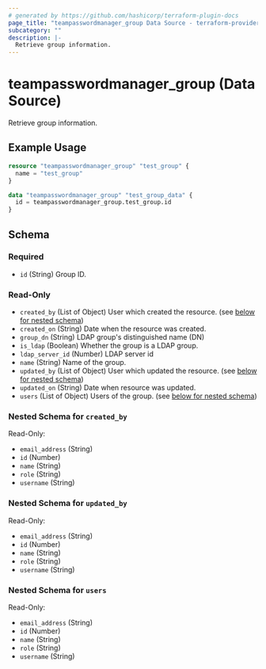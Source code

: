 ```yaml
---
# generated by https://github.com/hashicorp/terraform-plugin-docs
page_title: "teampasswordmanager_group Data Source - terraform-provider-teampasswordmanager"
subcategory: ""
description: |-
  Retrieve group information.
---
```


# teampasswordmanager_group (Data Source)

Retrieve group information.

## Example Usage

```terraform
resource "teampasswordmanager_group" "test_group" {
  name = "test_group"
}

data "teampasswordmanager_group" "test_group_data" {
  id = teampasswordmanager_group.test_group.id
}
```

<!-- schema generated by tfplugindocs -->
## Schema

### Required

- `id` (String) Group ID.

### Read-Only

- `created_by` (List of Object) User which created the resource. (see [below for nested schema](#nestedatt--created_by))
- `created_on` (String) Date when the resource was created.
- `group_dn` (String) LDAP group's distinguished name (DN)
- `is_ldap` (Boolean) Whether the group is a LDAP group.
- `ldap_server_id` (Number) LDAP server id
- `name` (String) Name of the group.
- `updated_by` (List of Object) User which updated the resource. (see [below for nested schema](#nestedatt--updated_by))
- `updated_on` (String) Date when resource was updated.
- `users` (List of Object) Users of the group. (see [below for nested schema](#nestedatt--users))

<a id="nestedatt--created_by"></a>
### Nested Schema for `created_by`

Read-Only:

- `email_address` (String)
- `id` (Number)
- `name` (String)
- `role` (String)
- `username` (String)


<a id="nestedatt--updated_by"></a>
### Nested Schema for `updated_by`

Read-Only:

- `email_address` (String)
- `id` (Number)
- `name` (String)
- `role` (String)
- `username` (String)


<a id="nestedatt--users"></a>
### Nested Schema for `users`

Read-Only:

- `email_address` (String)
- `id` (Number)
- `name` (String)
- `role` (String)
- `username` (String)


